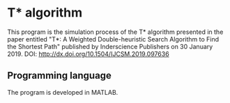 # T* algorithm
This program is the simulation process of the T* algorithm presented in the paper entitled "T*: A Weighted Double-heuristic Search Algorithm to Find the Shortest Path" published by Inderscience Publishers on 30 January 2019. DOI: http://dx.doi.org/10.1504/IJCSM.2019.097636
## Programming language
The program is developed in MATLAB.
